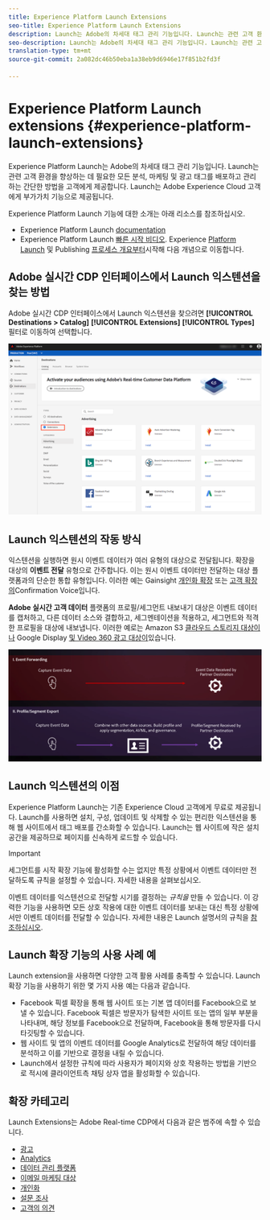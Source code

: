 ```yaml
---
title: Experience Platform Launch Extensions
seo-title: Experience Platform Launch Extensions
description: Launch는 Adobe의 차세대 태그 관리 기능입니다. Launch는 관련 고객 환경을 향상하는 데 필요한 모든 분석, 마케팅 및 광고 태그를 배포하고 관리하는 간단한 방법을 고객에게 제공합니다.
seo-description: Launch는 Adobe의 차세대 태그 관리 기능입니다. Launch는 관련 고객 환경을 향상하는 데 필요한 모든 분석, 마케팅 및 광고 태그를 배포하고 관리하는 간단한 방법을 고객에게 제공합니다.
translation-type: tm+mt
source-git-commit: 2a082dc46b50eba1a38eb9d6946e17f851b2fd3f

---
```



# Experience Platform Launch extensions {#experience-platform-launch-extensions}

Experience Platform Launch는 Adobe의 차세대 태그 관리 기능입니다. Launch는 관련 고객 환경을 향상하는 데 필요한 모든 분석, 마케팅 및 광고 태그를 배포하고 관리하는 간단한 방법을 고객에게 제공합니다. Launch는 Adobe Experience Cloud 고객에게 부가가치 기능으로 제공됩니다.

Experience Platform Launch 기능에 대한 소개는 아래 리소스를 참조하십시오.
* Experience Platform Launch [documentation](https://docs.adobe.com/content/help/ko-KR/launch/using/overview.html)
* Experience Platform Launch [빠른 시작 비디오](https://docs.adobe.com/content/help/en/launch/using/intro/get-started/videos.html). Experience [Platform Launch](https://www.youtube.com/embed/rwqqkG1SERU) 및 Publishing [프로세스 개요부터](https://helpx.adobe.com/kr/analytics/how-to/adobe-launch-publishing-process.html)시작해 다음 개념으로 이동합니다.

## Adobe 실시간 CDP 인터페이스에서 Launch 익스텐션을 찾는 방법

Adobe 실시간 CDP 인터페이스에서 Launch 익스텐션을 찾으려면 **[!UICONTROL Destinations > Catalog]** **[!UICONTROL Extensions]** **[!UICONTROL Types]** 필터로 이동하여 선택합니다.

![인터페이스의 확장 필터](/help/rtcdp/destinations/assets/extensions-filter.png)

## Launch 익스텐션의 작동 방식

익스텐션을 실행하면 원시 이벤트 데이터가 여러 유형의 대상으로 전달됩니다. 확장을 대상의 **이벤트 전달** 유형으로 간주합니다. 이는 원시 이벤트 데이터만 전달하는 대상 플랫폼과의 단순한 통합 유형입니다. 이러한 예는 Gainsight [개인화 확장](/help/rtcdp/destinations/gainsight-extension.md) 또는 [고객 확장의](/help/rtcdp/destinations/confirmit-digital-feedback-extension.md)Confirmation Voice입니다.

**Adobe 실시간 고객 데이터** 플랫폼의 프로필/세그먼트 내보내기 대상은 이벤트 데이터를 캡처하고, 다른 데이터 소스와 결합하고, 세그멘테이션을 적용하고, 세그먼트와 적격한 프로필을 대상에 내보냅니다. 이러한 예로는 Amazon S3 [클라우드 스토리지 대상이나](/help/rtcdp/destinations/amazon-s3-destination.md) Google Display [및 Video 360 광고 대상이](/help/rtcdp/destinations/google-dv360-destination.md)있습니다.

![다른 대상과 비교하여 경험 플랫폼 실행 확장](/help/rtcdp/destinations/assets/launch-and-other-destinations.png)

## Launch 익스텐션의 이점

Experience Platform Launch는 기존 Experience Cloud 고객에게 무료로 제공됩니다. Launch를 사용하면 설치, 구성, 업데이트 및 삭제할 수 있는 편리한 익스텐션을 통해 웹 사이트에서 태그 배포를 간소화할 수 있습니다. Launch는 웹 사이트에 작은 설치 공간을 제공하므로 페이지를 신속하게 로드할 수 있습니다.

>[!IMPORTANT]
>
>세그먼트를 시작 확장 기능에 활성화할 수는 없지만 특정 상황에서 이벤트 데이터만 전달하도록 규칙을 설정할 수 있습니다. 자세한 내용을 살펴보십시오.

이벤트 데이터를 익스텐션으로 전달할 시기를 결정하는 *규칙을* 만들 수 있습니다. 이 강력한 기능을 사용하면 모든 상호 작용에 대한 이벤트 데이터를 보내는 대신 특정 상황에서만 이벤트 데이터를 전달할 수 있습니다. 자세한 내용은 Launch 설명서의 규칙을 [참조하십시오](https://docs.adobe.com/help/ko-KR/launch/using/reference/manage-resources/rules.html).

## Launch 확장 기능의 사용 사례 예

Launch extension을 사용하면 다양한 고객 활용 사례를 충족할 수 있습니다. Launch 확장 기능을 사용하기 위한 몇 가지 사용 예는 다음과 같습니다.

* Facebook 픽셀 확장을 통해 웹 사이트 또는 기본 앱 데이터를 Facebook으로 보낼 수 있습니다. Facebook 픽셀은 방문자가 탐색한 사이트 또는 앱의 일부 부분을 나타내며, 해당 정보를 Facebook으로 전달하며, Facebook을 통해 방문자를 다시 타깃팅할 수 있습니다.
* 웹 사이트 및 앱의 이벤트 데이터를 Google Analytics로 전달하여 해당 데이터를 분석하고 이를 기반으로 결정을 내릴 수 있습니다.
* Launch에서 설정한 규칙에 따라 사용자가 페이지와 상호 작용하는 방법을 기반으로 적시에 클라이언트측 채팅 상자 앱을 활성화할 수 있습니다.


## 확장 카테고리

Launch Extensions는 Adobe Real-time CDP에서 다음과 같은 범주에 속할 수 있습니다.

* [광고](/help/rtcdp/destinations/advertising-destinations.md)
* [Analytics](/help/rtcdp/destinations/analytics-destinations.md)
* [데이터 관리 플랫폼](/help/rtcdp/destinations/dmp-destinations.md)
* [이메일 마케팅 대상](/help/rtcdp/destinations/email-marketing-destinations.md)
* [개인화](/help/rtcdp/destinations/personalization-destinations.md)
* [설문 조사](/help/rtcdp/destinations/survey-destinations.md)
* [고객의 의견](/help/rtcdp/destinations/voice-of-customer-destinations.md)
